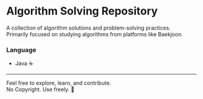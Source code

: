 # Algorithm Solving Repository

A collection of algorithm solutions and problem-solving practices.  
Primarily focused on studying algorithms from platforms like Baekjoon.

### Language  
- Java ☕️

---

Feel free to explore, learn, and contribute.  
No Copyright. Use freely. 🎉
